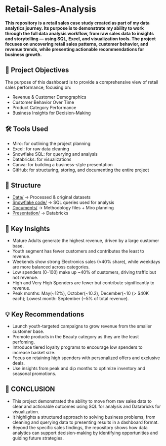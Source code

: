 # Retail-Sales-Analysis
**This repository is a retail sales case study created as part of my data analytics journey. Its purpose is to demonstrate my ability to work through the full data analysis workflow, from raw sales data to insights and storytelling — using SQL, Excel, and visualization tools. The project focuses on uncovering retail sales patterns, customer behavior, and revenue trends, while presenting actionable recommendations for business growth.**

## 🎯 Project Objectives
The purpose of this dashboard is to provide a comprehensive view of retail sales performance, focusing on:
- Revenue & Customer Demographics
- Customer Behavior Over Time
- Product Category Performance
- Business Insights for Decision-Making
  
## 🛠️ Tools Used
- Miro: for outlining the project planning
- Excel: for raw data cleaning
- Snowflake SQL: for querying and analysis
- Databricks: for visualizations
- Canva: for building a business-style presentation
- GitHub: for structuring, storing, and documenting the entire project

## 📂 Structure  
- [Data/](data) → Processed & original datasets  
- [Snowflake code/](snowflake/code) → SQL queries used for analysis   
- [Documents/](docs/documents) → Methodology files + Miro planning
- [Presentation/](docs/presentation) → Databricks

## 🔑 Key Insights
- Mature Adults generate the highest revenue, driven by a large customer base.
- Youth segment has fewer customers and contributes the least to revenue.
- Weekends show strong Electronics sales (≈40% share), while weekdays are more balanced across categories.
- Low spenders (0–100) make up ~40% of customers, driving traffic but not revenue.
- High and Very High Spenders are fewer but contribute significantly to revenue.
- Peak months: May(~12%), October(~10.2), December(~10 (> $40K each); Lowest month: September (~5% of total revenue).

## 💡 Key Recommendations
- Launch youth-targeted campaigns to grow revenue from the smaller customer base.
- Promote products in the Beauty category as they are the least perfoming.
- Introduce tiered loyalty programs to encourage low spenders to increase basket size.
- Focus on retaining high spenders with personalized offers and exclusive deals.
- Use insights from peak and dip months to optimize inventory and seasonal promotions.

## 📖 CONCLUSION
- This project demonstrated the ability to move from raw sales data to clear and  actionable outcomes using SQL for analysis and Databricks for visualization. 
- It highlights a structured approach to solving business problems, from cleaning and querying data to presenting results in a dashboard format.
- Beyond the specific sales findings, the repository shows how data analytics can support decision-making by identifying opportunities and guiding future strategies. 
